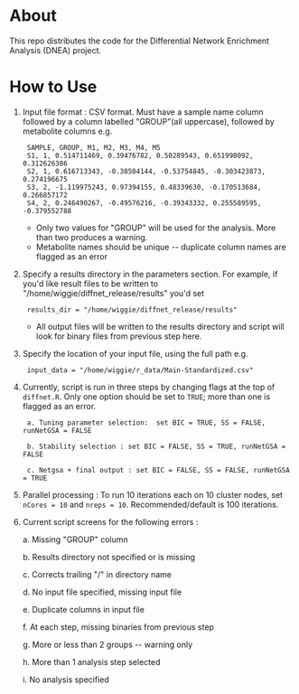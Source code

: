 # About

This repo distributes the code for the Differential Network Enrichment Analysis (DNEA) project. 

# How to Use

1. Input file format : CSV format.   Must have a sample name column followed by a column 
   labelled "GROUP"(all uppercase), followed by metabolite columns e.g.
	
		SAMPLE, GROUP, M1, M2, M3, M4, M5
		S1, 1, 0.514711469, 0.39476782, 0.50289543, 0.651998092, 0.312626386
		S2, 1, 0.616713343, -0.38504144, -0.53754845, -0.303423873, 0.274196675
		S3, 2, -1.119975243, 0.97394155, 0.48339630, -0.170513684, 0.266857172
		S4, 2, 0.246490267, -0.49576216, -0.39343332, 0.255589595, -0.379552788
    
   * Only two values for "GROUP" will be used for the analysis.  More than two produces a warning.
   * Metabolite names should be unique -- duplicate column names are flagged as an error


2. Specify a results directory in the parameters section. For example, if you'd like result files to be written to "/home/wiggie/diffnet_release/results" you'd set 
	
		results_dir = "/home/wiggie/diffnet_release/results"
	
   * All output files will be written to the results directory and script will look for binary files from previous step here.


3. Specify the location of your input file, using the full path e.g. 
	
		input_data = "/home/wiggie/r_data/Main-Standardized.csv"


4. Currently, script is run in three steps by changing flags at the top of `diffnet.R`.  Only one option should be set to `TRUE`; more than one is flagged as an error.

		a. Tuning parameter selection:  set BIC = TRUE, SS = FALSE, runNetGSA = FALSE
		
		b. Stability selection : set BIC = FALSE, SS = TRUE, runNetGSA = FALSE
		
		c. Netgsa + final output : set BIC = FALSE, SS = FALSE, runNetGSA = TRUE
    

5. Parallel processing : To run 10 iterations each on 10 cluster nodes, set `nCores = 10`  and `nreps = 10`.  Recommended/default is 100 iterations.  


6. Current script screens for the following errors : 

	a.	Missing "GROUP" column
	
	b.	Results directory not specified or is missing
	
	c.  Corrects trailing "/" in directory name
	
	d.	No input file specified, missing input file
	
	e.	Duplicate columns in input file
	
	f.	At each step, missing binaries from previous step
	
	g.	More or less than 2 groups -- warning only
	
	h.	More than 1 analysis step selected
	
	i.	No analysis specified
		

